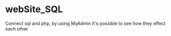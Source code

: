 # webSite_SQL
Connect sql and php, by using MyAdmin it's possible to see how they effect each other
